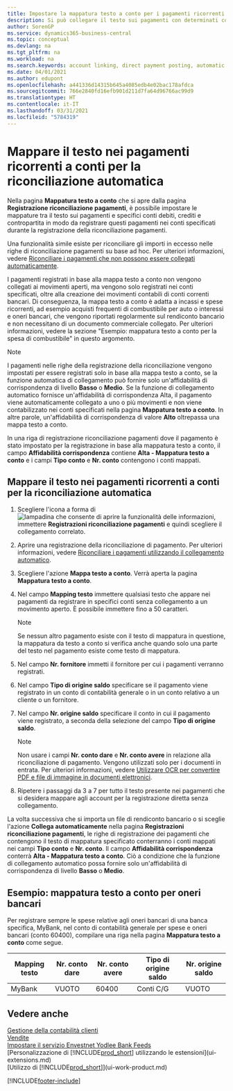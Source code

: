 ```yaml
---
title: Impostare la mappatura testo a conto per i pagamenti ricorrenti | Documenti Microsoft
description: Si può collegare il testo sui pagamenti con determinati conti, in modo che i pagamenti vengano registrati nei conti quando si effettua la registrazione riconciliazione pagamenti.
author: SorenGP
ms.service: dynamics365-business-central
ms.topic: conceptual
ms.devlang: na
ms.tgt_pltfrm: na
ms.workload: na
ms.search.keywords: account linking, direct payment posting, automatic payment processing, reconcile payment, recurring expense, recurring cash receipt
ms.date: 04/01/2021
ms.author: edupont
ms.openlocfilehash: a441336d14315b645a4085edb4e02bac178afdca
ms.sourcegitcommit: 766e2840fd16efb901d211d7fa64d96766ac99d9
ms.translationtype: HT
ms.contentlocale: it-IT
ms.lasthandoff: 03/31/2021
ms.locfileid: "5784319"
---
```

# <a name="map-text-on-recurring-payments-to-accounts-for-automatic-reconciliation"></a>Mappare il testo nei pagamenti ricorrenti a conti per la riconciliazione automatica
Nella pagina **Mappatura testo a conto** che si apre dalla pagina **Registrazione riconciliazione pagamenti**, è possibile impostare le mappature tra il testo sui pagamenti e specifici conti debiti, crediti e contropartita in modo da registrare questi pagamenti nei conti specificati durante la registrazione della riconciliazione pagamenti.

Una funzionalità simile esiste per riconciliare gli importi in eccesso nelle righe di riconciliazione pagamenti su base ad hoc. Per ulteriori informazioni, vedere [Riconciliare i pagamenti che non possono essere collegati automaticamente](receivables-how-reconcile-payments-cannot-apply-auto.md).

I pagamenti registrati in base alla mappa testo a conto non vengono collegati ai movimenti aperti, ma vengono solo registrati nei conti specificati, oltre alla creazione dei movimenti contabili di conti correnti bancari. Di conseguenza, la mappa testo a conto è adatta a incassi e spese ricorrenti, ad esempio acquisti frequenti di combustibile per auto o interessi e oneri bancari, che vengono riportati regolarmente sul rendiconto bancario e non necessitano di un documento commerciale collegato. Per ulteriori informazioni, vedere la sezione "Esempio: mappatura testo a conto per la spesa di combustibile" in questo argomento.

> [!NOTE]  
>   I pagamenti nelle righe della registrazione della riconciliazione vengono impostati per essere registrati solo in base alla mappa testo a conto, se la funzione automatica di collegamento può fornire solo un'affidabilità di corrispondenza di livello **Basso** o **Medio**. Se la funzione di collegamento automatico fornisce un'affidabilità di corrispondenza Alta, il pagamento viene automaticamente collegato a uno o più movimenti e non viene contabilizzato nei conti specificati nella pagina **Mappatura testo a conto**. In altre parole, un'affidabilità di corrispondenza di valore **Alto** oltrepassa una mappa testo a conto.

In una riga di registrazione riconciliazione pagamenti dove il pagamento è stato impostato per la registrazione in base alla mappatura testo a conto, il campo **Affidabilità corrispondenza** contiene **Alta - Mappatura testo a conto** e i campi **Tipo conto** e **Nr. conto** contengono i conti mappati.

## <a name="to-map-text-on-recurring-payments-to-accounts-for-automatic-reconciliation"></a>Mappare il testo nei pagamenti ricorrenti a conti per la riconciliazione automatica
1. Scegliere l'icona a forma di ![lampadina che consente di aprire la funzionalità delle informazioni](media/ui-search/search_small.png "Informazioni sull'operazione che si desidera eseguire"), immettere **Registrazioni riconciliazione pagamenti** e quindi scegliere il collegamento correlato.
2. Aprire una registrazione della riconciliazione di pagamento. Per ulteriori informazioni, vedere [Riconciliare i pagamenti utilizzando il collegamento automatico](receivables-how-reconcile-payments-auto-application.md).
3. Scegliere l'azione **Mappa testo a conto**. Verrà aperta la pagina **Mappatura testo a conto**.
4. Nel campo **Mapping testo** immettere qualsiasi testo che appare nei pagamenti da registrare in specifici conti senza collegamento a un movimento aperto. È possibile immettere fino a 50 caratteri.

    > [!NOTE]  
    >   Se nessun altro pagamento esiste con il testo di mappatura in questione, la mappatura da testo a conto si verifica anche quando solo una parte del testo nel pagamento esiste come testo di mappatura.
5. Nel campo **Nr. fornitore** immetti il fornitore per cui i pagamenti verranno registrati.
6. Nel campo **Tipo di origine saldo** specificare se il pagamento viene registrato in un conto di contabilità generale o in un conto relativo a un cliente o un fornitore.
7. Nel campo **Nr. origine saldo** specificare il conto in cui il pagamento viene registrato, a seconda della selezione del campo **Tipo di origine saldo**.

    > [!NOTE]
    > Non usare i campi **Nr. conto dare** e **Nr. conto avere** in relazione alla riconciliazione di pagamento. Vengono utilizzati solo per i documenti in entrata. Per ulteriori informazioni, vedere [Utilizzare OCR per convertire PDF e file di immagine in documenti elettronici](across-how-use-ocr-pdf-images-files.md).

8. Ripetere i passaggi da 3 a 7 per tutto il testo presente nei pagamenti che si desidera mappare agli account per la registrazione diretta senza collegamento.

La volta successiva che si importa un file di rendiconto bancario o si sceglie l'azione **Collega automaticamente** nella pagina **Registrazioni riconciliazione pagamenti**, le righe di registrazione dei pagamenti che contengono il testo di mappatura specificato conterranno i conti mappati nei campi **Tipo conto** e **Nr. conto**. Il campo **Affidabilità corrispondenza** conterrà **Alta - Mappatura testo a conto**. Ciò a condizione che la funzione di collegamento automatico possa fornire solo un'affidabilità di corrispondenza di livello **Basso** o **Medio**.

## <a name="example-text-to-account-mapping-for-bank-fees"></a>Esempio: mappatura testo a conto per oneri bancari

Per registrare sempre le spese relative agli oneri bancari di una banca specifica, MyBank, nel conto di contabilità generale per spese e oneri bancari (conto 60400), compilare una riga nella pagina **Mappatura testo a conto** come segue.

| Mapping testo | Nr. conto dare | Nr. conto avere | Tipo di origine saldo | Nr. origine saldo |
| --- | --- | --- | --- | --- |
| MyBank |VUOTO |60400|Conti C/G |VUOTO |

## <a name="see-also"></a>Vedere anche

[Gestione della contabilità clienti](receivables-manage-receivables.md)  
[Vendite](sales-manage-sales.md)  
[Impostare il servizio Envestnet Yodlee Bank Feeds](bank-how-setup-bank-statement-service.md)  
[Personalizzazione di [!INCLUDE[prod_short](includes/prod_short.md)] utilizzando le estensioni](ui-extensions.md)  
[Utilizzo di [!INCLUDE[prod_short](includes/prod_short.md)]](ui-work-product.md)


[!INCLUDE[footer-include](includes/footer-banner.md)]